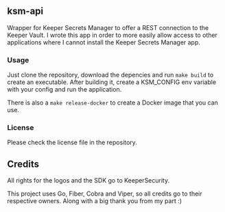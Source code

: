 ## ksm-api

Wrapper for Keeper Secrets Manager to offer a REST connection to the Keeper Vault.
I wrote this app in order to more easily allow access to other applications where I cannot install the Keeper Secrets Manager app.

### Usage

Just clone the repository, download the depencies and run `make build` to create an executable. After building it, create a KSM_CONFIG env variable with your config and run the application.

There is also a `make release-docker` to create a Docker image that you can use.

### License

Please check the license file in the repository.

## Credits

All rights for the logos and the SDK go to KeeperSecurity. 

This project uses Go, Fiber, Cobra and Viper, so all credits go to their respective owners. Along with a big thank you from my part :)
